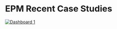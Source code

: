 # EPM Recent Case Studies

<div class='tableauPlaceholder' id='viz1739960222592' style='position: relative'>
  <noscript>
    <a href='#'>
      <img alt='Dashboard 1 ' src='https://public.tableau.com/static/images/EP/EPM_case_studies/Dashboard1/1_rss.png' style='border: none' />
    </a>
  </noscript>
  <object class='tableauViz'  style='display:none;'>
    <param name='host_url' value='https%3A%2F%2Fpublic.tableau.com%2F' />
    <param name='embed_code_version' value='3' />
    <param name='site_root' value='' />
    <param name='name' value='EPM_case_studies&#47;Dashboard1' />
    <param name='tabs' value='no' />
    <param name='toolbar' value='yes' />
    <param name='static_image' value='https://public.tableau.com/static/images/EP/EPM_case_studies/Dashboard1/1.png' />
    <param name='animate_transition' value='yes' />
    <param name='display_static_image' value='yes' />
    <param name='display_spinner' value='yes' />
    <param name='display_overlay' value='yes' />
    <param name='display_count' value='yes' />
    <param name='language' value='en-US' />
    <param name='filter' value='publish=yes' />
  </object>
</div>
<script type='text/javascript'>
  var divElement = document.getElementById('viz1739960222592');
  var vizElement = divElement.getElementsByTagName('object')[0];
  if ( divElement.offsetWidth > 800 ) {
    vizElement.style.width='1620px';
    vizElement.style.minHeight='587px';
    vizElement.style.maxHeight='887px';
    vizElement.style.height=(divElement.offsetWidth*0.75)+'px';
  } else if ( divElement.offsetWidth > 500 ) {
    vizElement.style.width='1620px';
    vizElement.style.minHeight='587px';
    vizElement.style.maxHeight='887px';
    vizElement.style.height=(divElement.offsetWidth*0.75)+'px';
  } else {
    vizElement.style.width='100%';
    vizElement.style.height='727px';
  }
  var scriptElement = document.createElement('script');
  scriptElement.src = 'https://public.tableau.com/javascripts/api/viz_v1.js';
  vizElement.parentNode.insertBefore(scriptElement, vizElement);
</script>